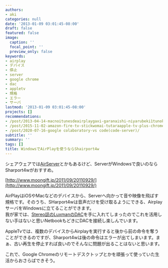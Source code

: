 ```yaml
---
authors:
- aki
categories: null
date: '2013-01-09 03:01:45-08:00'
draft: false
featured: false
image:
  caption: ''
  focal_point: ''
  preview_only: false
keywords:
- airplay
- デバイス
- 停止
- server
- google chrome
- dac
- appletv
- 規格
- エラー
- サーバ
lastmod: '2013-01-09 03:01:45-08:00'
projects: []
recommendations:
- /post/2013-04-14-macnoitunesdeairplaygaxi-garanaishi-niyarubeki1tunokoto/
- /post/2015-11-02-amazon-fire-tv-stickwomai-tutaraapple-tv-plus-chromecast-tiyotutoninatuta/
- /post/2020-07-16-google colaboratory-vs code(code-server)/
subtitle: ''
summary: ''
tags: []
title: WindowsでAirPlayを使うならShairport4w
---
```


シェアウェアでは[AirServer](http://www.airserverapp.com/)とかもあるけど、ServerがWindowsで良いのならSharport4wがおすすめ。

[http://www.moongift.jp/2011/09/20110929/](http://www.moongift.jp/2011/09/20110929/)

AirPlayはiOSやMacなどのデバイスから、Serverへ向かって音や映像を飛ばす規格です。そのうち、SHarport4wは音声だけを受け取るようにできる、AirplayサーバをWindowsに立てることができます。  
我が家では、[Stereo誌のLuxmanのDAC](http://www.ongakunotomo.co.jp/kagutsu/k133.html)を手に入れてしまったのでこれを活用しない手はないと思いNetbookもどきにDACを接続し楽しんでいます。

AppleTvでは、複数のデバイスからAirplayを実行すると後から前の命令を奪うことができるのですが、Sharport4wは後の命令はエラーが出てしまいます。まぁ、古い再生を停止すれば良いのでそんなに問題が出ることはないと思います。

これで、Google Chromeのリモートデスクトップとかを頑張って使っていた生活からおさらばできそう。